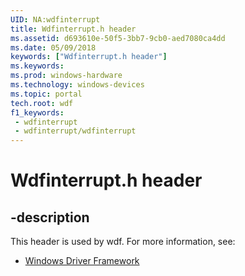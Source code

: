 ```yaml
---
UID: NA:wdfinterrupt
title: Wdfinterrupt.h header
ms.assetid: d693610e-50f5-3bb7-9cb0-aed7080ca4dd
ms.date: 05/09/2018
keywords: ["Wdfinterrupt.h header"]
ms.keywords: 
ms.prod: windows-hardware
ms.technology: windows-devices
ms.topic: portal
tech.root: wdf
f1_keywords:
 - wdfinterrupt
 - wdfinterrupt/wdfinterrupt
---
```


# Wdfinterrupt.h header


## -description

This header is used by wdf. For more information, see:

- [Windows Driver Framework](../_wdf/index.md)

